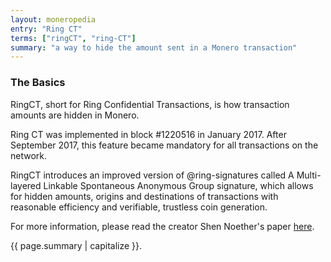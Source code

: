 ```yaml
---
layout: moneropedia
entry: "Ring CT"
terms: ["ringCT", "ring-CT"]
summary: "a way to hide the amount sent in a Monero transaction"
---
```


### The Basics
RingCT, short for Ring Confidential Transactions, is how transaction amounts are hidden in Monero. 

Ring CT was implemented in block #1220516 in January 2017.  After September 2017, this feature became mandatory for all transactions on the network.

RingCT introduces an improved version of @ring-signatures called A Multi-layered Linkable Spontaneous Anonymous Group signature, which allows for hidden amounts, origins and destinations of transactions with reasonable efficiency and verifiable, trustless coin generation.

For more information, please read the creator Shen Noether's paper [here](https://eprint.iacr.org/2015/1098).


{{ page.summary | capitalize }}.






